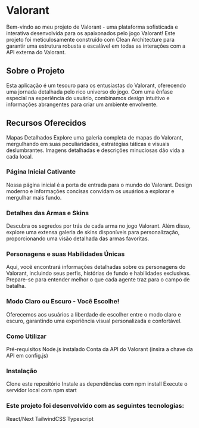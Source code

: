 <h1>Valorant</h1>
Bem-vindo ao meu projeto de Valorant - uma plataforma sofisticada e interativa desenvolvida para os apaixonados pelo jogo Valorant! Este projeto foi meticulosamente construído com Clean Architecture para garantir uma estrutura robusta e escalável em todas as interações com a API externa do Valorant.

<h2>Sobre o Projeto</h2>
Esta aplicação é um tesouro para os entusiastas do Valorant, oferecendo uma jornada detalhada pelo rico universo do jogo. Com uma ênfase especial na experiência do usuário, combinamos design intuitivo e informações abrangentes para criar um ambiente envolvente.

<h2>Recursos Oferecidos</h2>
Mapas Detalhados
Explore uma galeria completa de mapas do Valorant, mergulhando em suas peculiaridades, estratégias táticas e visuais deslumbrantes. Imagens detalhadas e descrições minuciosas dão vida a cada local.

<h3>Página Inicial Cativante</h3>
Nossa página inicial é a porta de entrada para o mundo do Valorant. Design moderno e informações concisas convidam os usuários a explorar e mergulhar mais fundo.

<h3>Detalhes das Armas e Skins</h3>
Descubra os segredos por trás de cada arma no jogo Valorant. Além disso, explore uma extensa galeria de skins disponíveis para personalização, proporcionando uma visão detalhada das armas favoritas.

<h3>Personagens e suas Habilidades Únicas</h3>
Aqui, você encontrará informações detalhadas sobre os personagens do Valorant, incluindo seus perfis, histórias de fundo e habilidades exclusivas. Prepare-se para entender melhor o que cada agente traz para o campo de batalha.

<h3>Modo Claro ou Escuro - Você Escolhe!</h3>
Oferecemos aos usuários a liberdade de escolher entre o modo claro e escuro, garantindo uma experiência visual personalizada e confortável.

<h3>Como Utilizar</h3>
Pré-requisitos
Node.js instalado
Conta da API do Valorant (insira a chave da API em config.js)

<h3>Instalação</h3>
Clone este repositório
Instale as dependências com npm install
Execute o servidor local com npm start

<h3>Este projeto foi desenvolvido com as seguintes tecnologias:</h3>
React/Next
TailwindCSS
Typescript
